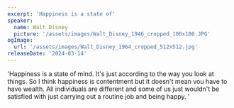 ```yaml
---
excerpt: 'Happiness is a state of'
speaker:
  name: Walt Disney
  picture: '/assets/images/Walt_Disney_1946_cropped_100x100.JPG'
ogImage:
  url: '/assets/images/Walt_Disney_1964_cropped_512x512.jpg'
releaseDate: '2024-03-14'
---
```


'Happiness is a state of mind. It's just according to the way you look at things. So I think happiness is contentment but it doesn't mean vou have to have wealth. All individuals are different and some of us just wouldn't be satisfied with just carrying out a routine job and being happy.'
